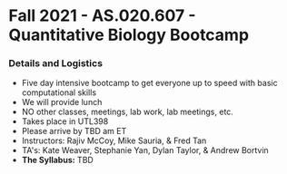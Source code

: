 # Fall 2021 - AS.020.607 - Quantitative Biology Bootcamp

<!-- ### Course Website Link
*See the course website for assignments, recordings, and other additional information!*<br />
**Course Website:** http://bxlab.github.io/cmdb-bootcamp/ -->

### Details and Logistics

* Five day intensive bootcamp to get everyone up to speed with basic computational skills
* We will provide lunch
* NO other classes, meetings, lab work, lab meetings, etc.
* Takes place in UTL398
* Please arrive by TBD am ET
* Instructors: Rajiv McCoy, Mike Sauria, & Fred Tan
* TA's: Kate Weaver, Stephanie Yan, Dylan Taylor, & Andrew Bortvin
* **The Syllabus:** TBD
